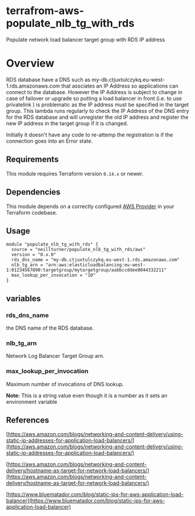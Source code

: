 # terrafrom-aws-populate_nlb_tg_with_rds

Populate network load balancer target group with RDS IP address

# Overview

RDS database have a DNS such as my-db.ctjuxtulczykq.eu-west-1.rds.amazonaws.com that assciates an IP Address so applications can connect to the database. However the IP Address is subject to change in case of failover or upgrade so putting a load balancer in front (i.e. to use privatelink ) is problematic as the IP address must be specified in the target group. This lambda runs regularly to check the IP Address of the DNS entry for the RDS database and will unregister the old IP address and register the new IP address in the target group if it is changed. 

Initially it doesn't have any code to re-attemp the registration is if the connection goes into an Error state.

## Requirements

This module requires Terraform version `0.14.x` or newer.

## Dependencies

This module depends on a correctly configured [AWS Provider](https://www.terraform.io/docs/providers/aws/index.html) in your Terraform codebase.

## Usage

```
module "populate_nlb_tg_with_rds" {
  source = "neillturner/populate_nlb_tg_with_rds/aws"
  version = "0.x.0"
  rds_dns_name = "my-db.ctjuxtulczykq.eu-west-1.rds.amazonaws.com"
  nlb_tg_arn = "arn:aws:elasticloadbalancing:eu-west-1:01234567890:targetgroup/mytargetgroup/aabbccddee0044332211"
  max_lookup_per_invocation = "10" 
}
```
## variables

### rds_dns_name

the DNS name of the RDS database.

### nlb_tg_arn

Network Log Balancer Target Group arn.
 
### max_lookup_per_invocation

Maximum number of invocations of DNS lookup. 

**Note:** This is a string value even though it is a number as it sets an environment variable


## References 

[https://aws.amazon.com/blogs/networking-and-content-delivery/using-static-ip-addresses-for-application-load-balancers/](https://aws.amazon.com/blogs/networking-and-content-delivery/using-static-ip-addresses-for-application-load-balancers/)

[https://aws.amazon.com/blogs/networking-and-content-delivery/hostname-as-target-for-network-load-balancers/](https://aws.amazon.com/blogs/networking-and-content-delivery/hostname-as-target-for-network-load-balancers/)

[https://www.bluematador.com/blog/static-ips-for-aws-application-load-balancer](https://www.bluematador.com/blog/static-ips-for-aws-application-load-balancer)